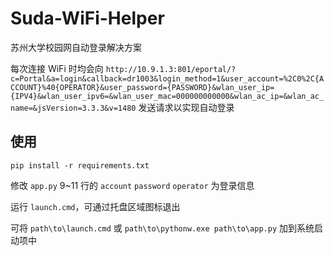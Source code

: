 # Suda-WiFi-Helper

苏州大学校园网自动登录解决方案

每次连接 WiFi 时均会向 `http://10.9.1.3:801/eportal/?c=Portal&a=login&callback=dr1003&login_method=1&user_account=%2C0%2C{ACCOUNT}%40{OPERATOR}&user_password={PASSWORD}&wlan_user_ip={IPV4}&wlan_user_ipv6=&wlan_user_mac=000000000000&wlan_ac_ip=&wlan_ac_name=&jsVersion=3.3.3&v=1480` 发送请求以实现自动登录

## 使用

```
pip install -r requirements.txt
```

修改 `app.py` 9~11 行的 `account` `password` `operator` 为登录信息

运行 `launch.cmd`，可通过托盘区域图标退出

可将 `path\to\launch.cmd` 或 `path\to\pythonw.exe path\to\app.py` 加到系统启动项中

